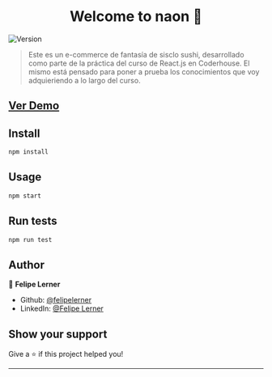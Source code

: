 <h1 align="center">Welcome to naon 👋</h1>
<p>
  <img alt="Version" src="https://img.shields.io/badge/version-0.1.0-blue.svg?cacheSeconds=2592000" />
</p>

> Este es un e-commerce de fantasía de sisclo sushi, desarrollado como parte de la práctica del curso de React.js en Coderhouse. El mismo está pensado para poner a prueba los conocimientos que voy adquieriendo a lo largo del curso.

## [Ver Demo](https://i.imgur.com/9MTA5CB.gif)


## Install

```sh
npm install
```

## Usage

```sh
npm start
```

## Run tests

```sh
npm run test
```

## Author

👤 **Felipe Lerner**

* Github: [@felipelerner](https://github.com/felipelerner)
* LinkedIn: [@Felipe Lerner](https://linkedin.com/in/felipelerner)

## Show your support

Give a ⭐️ if this project helped you!

***
